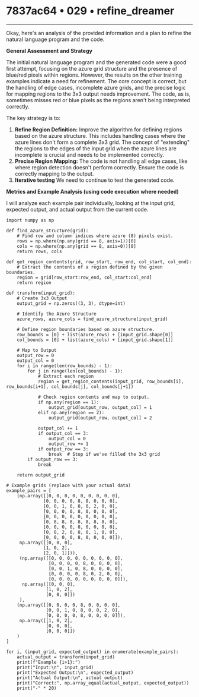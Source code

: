 # 7837ac64 • 029 • refine_dreamer

---
Okay, here's an analysis of the provided information and a plan to refine the natural language program and the code.

**General Assessment and Strategy**

The initial natural language program and the generated code were a good first attempt, focusing on the azure grid structure and the presence of blue/red pixels within regions. However, the results on the other training examples indicate a need for refinement. The core concept is correct, but the handling of edge cases, incomplete azure grids, and the precise logic for mapping regions to the 3x3 output needs improvement. The code, as is, sometimes misses red or blue pixels as the regions aren't being interpreted correctly.

The key strategy is to:

1.  **Refine Region Definition:** Improve the algorithm for defining regions based on the azure structure. This includes handling cases where the azure lines don't form a complete 3x3 grid. The concept of "extending" the regions to the edges of the input grid when the azure lines are incomplete is crucial and needs to be implemented correctly.
2.  **Precise Region Mapping:** The code is not handling all edge cases, like where region detection doesn't perform correctly. Ensure the code is correctly mapping to the output.
3. **Iterative testing** We need to continue to test the generated code.

**Metrics and Example Analysis (using code execution where needed)**

I will analyze each example pair individually, looking at the input grid, expected output, and actual output from the current code.

```tool_code
import numpy as np

def find_azure_structure(grid):
    # Find row and column indices where azure (8) pixels exist.
    rows = np.where(np.any(grid == 8, axis=1))[0]
    cols = np.where(np.any(grid == 8, axis=0))[0]
    return rows, cols

def get_region_contents(grid, row_start, row_end, col_start, col_end):
    # Extract the contents of a region defined by the given boundaries.
    region = grid[row_start:row_end, col_start:col_end]
    return region

def transform(input_grid):
    # Create 3x3 Output
    output_grid = np.zeros((3, 3), dtype=int)

    # Identify the Azure Structure
    azure_rows, azure_cols = find_azure_structure(input_grid)

    # Define region boundaries based on azure structure.
    row_bounds = [0] + list(azure_rows) + [input_grid.shape[0]]
    col_bounds = [0] + list(azure_cols) + [input_grid.shape[1]]

    # Map to Output
    output_row = 0
    output_col = 0
    for i in range(len(row_bounds) - 1):
        for j in range(len(col_bounds) - 1):
            # Extract each region
            region = get_region_contents(input_grid, row_bounds[i], row_bounds[i+1], col_bounds[j], col_bounds[j+1])

            # Check region contents and map to output.
            if np.any(region == 1):
                output_grid[output_row, output_col] = 1
            elif np.any(region == 2):
                output_grid[output_row, output_col] = 2

            output_col += 1
            if output_col == 3:
                output_col = 0
                output_row += 1
            if output_row == 3:
                break  # Stop if we've filled the 3x3 grid
        if output_row == 3:
            break

    return output_grid

# Example grids (replace with your actual data)
example_pairs = [
    (np.array([[0, 0, 0, 0, 0, 0, 0, 0, 0],
              [0, 0, 0, 0, 8, 0, 0, 0, 0],
              [0, 0, 1, 0, 8, 0, 2, 0, 0],
              [0, 0, 0, 0, 8, 0, 0, 0, 0],
              [0, 0, 0, 0, 0, 0, 0, 0, 0],
              [0, 8, 8, 8, 8, 8, 8, 8, 0],
              [0, 0, 0, 0, 8, 0, 0, 0, 0],
              [0, 0, 2, 0, 8, 0, 1, 0, 0],
              [0, 0, 0, 0, 8, 0, 0, 0, 0]]),
     np.array([[0, 0, 0],
              [1, 0, 2],
              [2, 0, 1]])),
     (np.array([[0, 0, 0, 0, 0, 0, 0, 0, 0],
                [0, 0, 0, 0, 8, 0, 0, 0, 0],
                [0, 0, 1, 0, 8, 0, 0, 0, 0],
                [0, 0, 0, 0, 8, 0, 2, 0, 0],
                [0, 0, 0, 0, 0, 0, 0, 0, 0]]),
      np.array([[0, 0, 0],
               [1, 0, 2],
               [0, 0, 0]])
     ),
    (np.array([[0, 0, 0, 0, 8, 0, 0, 0, 0],
               [0, 0, 1, 0, 8, 0, 0, 2, 0],
               [0, 0, 0, 0, 8, 0, 0, 0, 0]]),
     np.array([[1, 0, 2],
               [0, 0, 0],
               [0, 0, 0]])
    )
]

for i, (input_grid, expected_output) in enumerate(example_pairs):
    actual_output = transform(input_grid)
    print(f"Example {i+1}:")
    print("Input:\n", input_grid)
    print("Expected Output:\n", expected_output)
    print("Actual Output:\n", actual_output)
    print("Correct:", np.array_equal(actual_output, expected_output))
    print("-" * 20)
```
